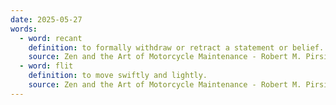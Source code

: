 ```yaml
---
date: 2025-05-27
words:
  - word: recant
    definition: to formally withdraw or retract a statement or belief.
    source: Zen and the Art of Motorcycle Maintenance - Robert M. Pirsig
  - word: flit
    definition: to move swiftly and lightly.
    source: Zen and the Art of Motorcycle Maintenance - Robert M. Pirsig
---
```

